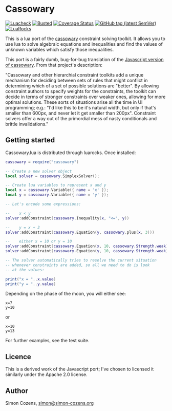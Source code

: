 # Cassowary

[![Luacheck](https://github.com/sile-typesetter/cassowary.lua/workflows/Luacheck/badge.svg)](https://github.com/sile-typesetter/cassowary.lua/actions)
[![Busted](https://github.com/sile-typesetter/cassowary.lua/workflows/Busted/badge.svg)](https://github.com/sile-typesetter/cassowary.lua/actions)
[![Coverage Status](https://coveralls.io/repos/github/sile-typesetter/cassowary.lua/badge.svg?branch=master)](https://coveralls.io/github/sile-typesetter/cassowary.lua?branch=master)
[![GitHub tag (latest SemVer)](https://img.shields.io/github/v/tag/sile-typesetter/cassowary.lua)](https://github.com/sile-typesetter/cassowary.lua/releases)
[![LuaRocks](https://img.shields.io/luarocks/v/sile-typesetter/cassowary)](https://luarocks.org/modules/sile-typesetter/cassowary)

This is a lua port of the [cassowary](http://constraints.cs.washington.edu/cassowary/)
constraint solving toolkit. It allows you to use lua to solve algebraic equations and
inequalities and find the values of unknown variables which satisfy those inequalities.

This port is a fairly dumb, bug-for-bug translation of the 
[Javascript version of cassowary](https://github.com/slightlyoff/cassowary.js). From that
project's description:

"Cassowary and other hierarchial constraint toolkits add a unique mechanism for deciding between sets of rules that might conflict in determining which of a set of possible solutions are "better". By allowing constraint authors to specify weights for the constraints, the toolkit can decide in terms of stronger constraints over weaker ones, allowing for more optimal solutions. These sorts of situations arise all the time in UI programming; e.g.: "I'd like this to be it's natural width, but only if that's smaller than 600px, and never let it get smaller than 200px". Constraint solvers offer a way out of the primordial mess of nasty conditionals and brittle invalidations."

## Getting started

Cassowary.lua is distributed through luarocks. Once installed:

```lua
cassowary = require("cassowary")

-- Create a new solver object
local solver = cassowary.SimplexSolver();

-- Create lua variables to represent x and y
local x = cassowary.Variable({ name = 'x' });
local y = cassowary.Variable({ name = 'y' });

-- Let's encode some expressions:

--    x < y
solver:addConstraint(cassowary.Inequality(x, "<=", y))

--    y = x + 3
solver:addConstraint(cassowary.Equation(y, cassowary.plus(x, 3)))

--    either x = 10 or y = 10
solver:addConstraint(cassowary.Equation(x, 10, cassowary.Strength.weak))
solver:addConstraint(cassowary.Equation(y, 10, cassowary.Strength.weak))

-- The solver automatically tries to resolve the current situation
-- whenever constraints are added, so all we need to do is look
-- at the values:

print("x = "..x.value)
print("y = "..y.value)
```

Depending on the phase of the moon, you will either see:

```
x=7
y=10
```

or

```
x=10
y=13
```

For further examples, see the test suite.

## Licence

This is a derived work of the Javascript port; I've chosen to
licensed it similarly under the Apache 2.0 license.

## Author

Simon Cozens, <simon@simon-cozens.org>
